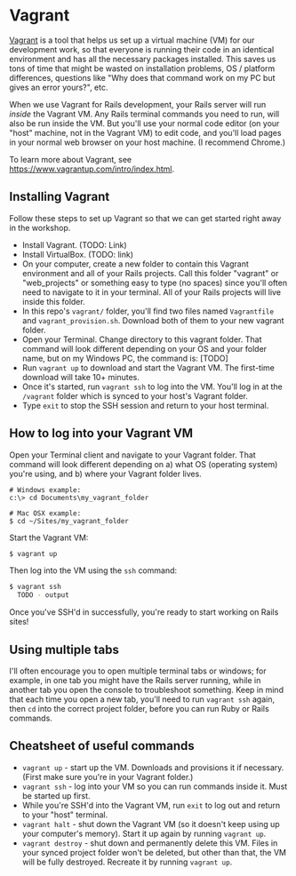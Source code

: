 # Vagrant

[Vagrant](https://www.vagrantup.com/intro/index.html) is a tool that helps us set up a virtual machine (VM) for our development work, so that everyone is running their code in an identical environment and has all the necessary packages installed. This saves us tons of time that might be wasted on installation problems, OS / platform differences, questions like "Why does that command work on my PC but gives an error yours?", etc.

When we use Vagrant for Rails development, your Rails server will run _inside_ the Vagrant VM. Any Rails terminal commands you need to run, will also be run inside the VM. But you'll use your normal code editor (on your "host" machine, not in the Vagrant VM) to edit code, and you'll load pages in your normal web browser on your host machine. (I recommend Chrome.)

To learn more about Vagrant, see https://www.vagrantup.com/intro/index.html.


## Installing Vagrant

Follow these steps to set up Vagrant so that we can get started right away in the workshop.

  * Install Vagrant. (TODO: Link)
  * Install VirtualBox. (TODO: link)
  * On your computer, create a new folder to contain this Vagrant environment and all of your Rails projects. Call this folder "vagrant" or "web_projects" or something easy to type (no spaces) since you'll often need to navigate to it in your terminal. All of your Rails projects will live inside this folder.
  * In this repo's `vagrant/` folder, you'll find two files named `Vagrantfile` and `vagrant_provision.sh`. Download both of them to your new vagrant folder.
  * Open your Terminal. Change directory to this vagrant folder. That command will look different depending on your OS and your folder name, but on my Windows PC, the command is: [TODO]
  * Run `vagrant up` to download and start the Vagrant VM. The first-time download will take 10+ minutes.
  * Once it's started, run `vagrant ssh` to log into the VM. You'll log in at the `/vagrant` folder which is synced to your host's Vagrant folder.
  * Type `exit` to stop the SSH session and return to your host terminal.


## How to log into your Vagrant VM

Open your Terminal client and navigate to your Vagrant folder. That command will look different depending on a) what OS (operating system) you're using, and b) where your Vagrant folder lives.

```
# Windows example:
c:\> cd Documents\my_vagrant_folder

# Mac OSX example:
$ cd ~/Sites/my_vagrant_folder
```

Start the Vagrant VM:

```bash
$ vagrant up
```

Then log into the VM using the `ssh` command:

```bash
$ vagrant ssh
  TODO - output
```

Once you've SSH'd in successfully, you're ready to start working on Rails sites!


## Using multiple tabs

I'll often encourage you to open multiple terminal tabs or windows; for example, in one tab you might have the Rails server running, while in another tab you open the console to troubleshoot something. Keep in mind that each time you open a new tab, you'll need to run `vagrant ssh` again, then `cd` into the correct project folder, before you can run Ruby or Rails commands.


## Cheatsheet of useful commands

  * `vagrant up` - start up the VM. Downloads and provisions it if necessary. (First make sure you're in your Vagrant folder.)
  * `vagrant ssh` - log into your VM so you can run commands inside it. Must be started up first.
  * While you're SSH'd into the Vagrant VM, run `exit` to log out and return to your "host" terminal.
  * `vagrant halt` - shut down the Vagrant VM (so it doesn't keep using up your computer's memory). Start it up again by running `vagrant up`.
  * `vagrant destroy` - shut down and permanently delete this VM. Files in your synced project folder won't be deleted, but other than that, the VM will be fully destroyed. Recreate it by running `vagrant up`.
